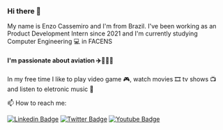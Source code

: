 ### Hi there 🧐

My name is Enzo Cassemiro and I'm from Brazil. I've been working as an Product Development Intern since 2021 and I'm currently studying Computer Engineering 💻 in FACENS 
#### I'm passionate about aviation ✈️👨🏻‍✈️ 

In my free time I like to play video game 🎮, watch movies 🎞️ tv shows 📺 and listen to eletronic music 🎵

📫 How to reach me:

[![Linkedin Badge](https://img.shields.io/badge/-LinkedIn-blue?style=flat-square&logo=Linkedin&logoColor=white&link=https://www.linkedin.com/in/enzocassemiro)](https://www.linkedin.com/in/enzocassemiro)
[![Twitter Badge](https://img.shields.io/badge/-Twitter-1ca0f1?style=flat-square&labelColor=1ca0f1&logo=twitter&logoColor=white&link=https://twitter.com/EnzoCassemiro)](https://twitter.com/EnzoCassemiro)
[![Youtube Badge](https://img.shields.io/badge/-Youtube-FF0000?style=flat-square&labelColor=FF0000&logo=youtube&logoColor=white&link=https://www.youtube.com/channel/UCfaAA68FDYQp7ztjw_qPZQw)](https://www.youtube.com/channel/UCfaAA68FDYQp7ztjw_qPZQw)


<!--
**enzocassemiro/enzocassemiro** is a ✨ _special_ ✨ repository because its `README.md` (this file) appears on your GitHub profile.

Here are some ideas to get you started:

- 🔭 I’m currently working on ...
- 🌱 I’m currently learning ...
- 👯 I’m looking to collaborate on ...
- 🤔 I’m looking for help with ...
- 💬 Ask me about ...
- 📫 How to reach me: ...
- 😄 Pronouns: ...
- ⚡ Fun fact: ...
-->
